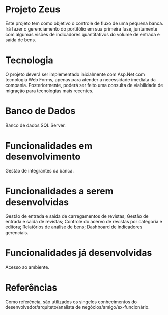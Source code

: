 # Projeto Zeus

Este projeto tem como objetivo o controle de fluxo de uma pequena banca. Irá fazer o gerenciamento do portifólio em sua primeira fase, juntamente com algumas visões de indicadores quantitativos do volume de entrada e saída de bens.

# Tecnologia

O projeto deverá ser implementado inicialmente com Asp.Net com tecnologia Web Forms, apenas para atender a necessidade imediata da compania.
Posteriormente, poderá ser feito uma consulta de viabilidade de migração para tecnologias mais recentes.

# Banco de Dados

Banco de dados SQL Server.

# Funcionalidades em desenvolvimento

Gestão de integrantes da banca.

# Funcionalidades a serem desenvolvidas

Gestão de entrada e saída de carregamentos de revistas;
Gestão de entrada e saída de revistas;
Controle do acervo de revistas por categoria e editora;
Relatórios de análise de bens;
Dashboard de indicadores gerenciais.

# Funcionalidades já desenvolvidas

Acesso ao ambiente.

# Referências

Como referência, são utilizados os singelos conhecimentos do desenvolvedor/arquiteto/analista de negócios/amigo/ex-funcionário.

